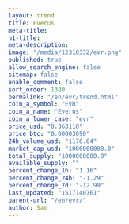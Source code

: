 ```yaml
---
layout: trend
title: Everus
meta-title: 
h1-title: 
meta-description: 
image: "/media/12318332/evr.png"
published: true
allow_search_engine: false
sitemap: false
enable_comment: false
sort_order: 1380
permalink: "/en/evr/trend.html"
coin_a_symbol: "EVR"
coin_a_name: "Everus"
coin_a_lower_case: "evr"
price_usd: "0.363118"
price_btc: "0.00003090"
24h_volume_usd: "1176.64"
market_cap_usd: "1000000000.0"
total_supply: "1000000000.0"
available_supply: ""
percent_change_1h: "1.16"
percent_change_24h: "-1.29"
percent_change_7d: "-12.99"
last_updated: "1517140761"
parent-url: "/en/evr/"
author: Sam
---
```


